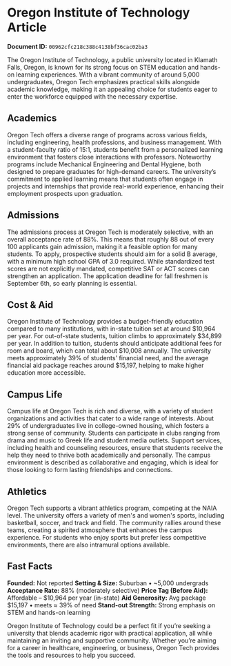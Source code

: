 # Oregon Institute of Technology Article

**Document ID:** `00962cfc218c388c4138bf36cac02ba3`

The Oregon Institute of Technology, a public university located in Klamath Falls, Oregon, is known for its strong focus on STEM education and hands-on learning experiences. With a vibrant community of around 5,000 undergraduates, Oregon Tech emphasizes practical skills alongside academic knowledge, making it an appealing choice for students eager to enter the workforce equipped with the necessary expertise.

## Academics
Oregon Tech offers a diverse range of programs across various fields, including engineering, health professions, and business management. With a student-faculty ratio of 15:1, students benefit from a personalized learning environment that fosters close interactions with professors. Noteworthy programs include Mechanical Engineering and Dental Hygiene, both designed to prepare graduates for high-demand careers. The university’s commitment to applied learning means that students often engage in projects and internships that provide real-world experience, enhancing their employment prospects upon graduation.

## Admissions
The admissions process at Oregon Tech is moderately selective, with an overall acceptance rate of 88%. This means that roughly 88 out of every 100 applicants gain admission, making it a feasible option for many students. To apply, prospective students should aim for a solid B average, with a minimum high school GPA of 3.0 required. While standardized test scores are not explicitly mandated, competitive SAT or ACT scores can strengthen an application. The application deadline for fall freshmen is September 6th, so early planning is essential.

## Cost & Aid
Oregon Institute of Technology provides a budget-friendly education compared to many institutions, with in-state tuition set at around $10,964 per year. For out-of-state students, tuition climbs to approximately $34,899 per year. In addition to tuition, students should anticipate additional fees for room and board, which can total about $10,008 annually. The university meets approximately 39% of students' financial need, and the average financial aid package reaches around $15,197, helping to make higher education more accessible.

## Campus Life
Campus life at Oregon Tech is rich and diverse, with a variety of student organizations and activities that cater to a wide range of interests. About 29% of undergraduates live in college-owned housing, which fosters a strong sense of community. Students can participate in clubs ranging from drama and music to Greek life and student media outlets. Support services, including health and counseling resources, ensure that students receive the help they need to thrive both academically and personally. The campus environment is described as collaborative and engaging, which is ideal for those looking to form lasting friendships and connections.

## Athletics
Oregon Tech supports a vibrant athletics program, competing at the NAIA level. The university offers a variety of men's and women's sports, including basketball, soccer, and track and field. The community rallies around these teams, creating a spirited atmosphere that enhances the campus experience. For students who enjoy sports but prefer less competitive environments, there are also intramural options available.

## Fast Facts
**Founded:** Not reported
**Setting & Size:** Suburban • ~5,000 undergrads
**Acceptance Rate:** 88% (moderately selective)
**Price Tag (Before Aid):** Affordable – $10,964 per year (in-state)
**Aid Generosity:** Avg package $15,197 • meets ≈ 39% of need
**Stand-out Strength:** Strong emphasis on STEM and hands-on learning

Oregon Institute of Technology could be a perfect fit if you’re seeking a university that blends academic rigor with practical application, all while maintaining an inviting and supportive community. Whether you’re aiming for a career in healthcare, engineering, or business, Oregon Tech provides the tools and resources to help you succeed.
